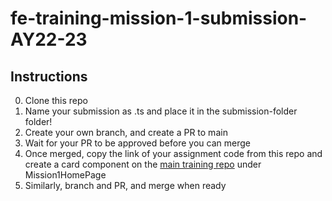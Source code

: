 # fe-training-mission-1-submission-AY22-23

## Instructions

0. Clone this repo
1. Name your submission as <your name>.ts and place it in the submission-folder folder!
2. Create your own branch, and create a PR to main
3. Wait for your PR to be approved before you can merge
4. Once merged, copy the link of your assignment code from this repo and create a card component on the [main training repo](https://github.com/rhdevs/AY22-23-rhdevs-frontend-training/tree/main) under Mission1HomePage
5. Similarly, branch and PR, and merge when ready
